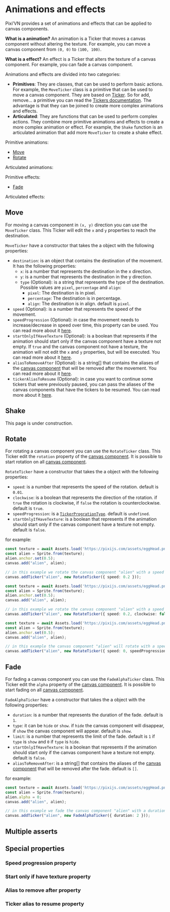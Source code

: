 # Animations and effects

Pixi’VN provides a set of animations and effects that can be applied to canvas components.

**What is a animation?** An animation is a Ticker that moves a canvas component without altering the texture. For example, you can move a canvas component from `(0, 0)` to `(100, 100)`.

**What is a effect?** An effect is a Ticker that alters the texture of a canvas component. For example, you can fade a canvas component.

Animations and effects are divided into two categories:

* **Primitives**: They are classes, that can be used to perform basic actions. For example, the `MoveTicker` class is a primitive that can be used to move a canvas component. They are based on [Ticker](/start/tickers). So for add, remove... a primitive you can read the [Tickers documentation](/start/tickers). The advantage is that they can be joined to create more complex animations and effects.
* **Articulated**: They are functions that can be used to perform complex actions. They combine more primitive animations and effects to create a more complex animation or effect. For example, the `Shake` function is an articulated animation that add more `MoveTicker` to create a shake effect.

Primitive animations:

* [Move](#move)
* [Rotate](#rotate)

Articulated animations:

Primitive effects:

* [Fade](#fade)

Articulated effects:

## Move

For moving a canvas component in `(x, y)` direction you can use the `MoveTicker` class.
This Ticker will edit the `x` and `y` properties to reach the destination.

`MoveTicker` have a constructor that takes the a object with the following properties:

* `destination`: is an object that contains the destination of the movement. It has the following properties:
  * `x`: is a number that represents the destination in the x direction.
  * `y`: is a number that represents the destination in the y direction.
  * `type` (Optional): is a string that represents the type of the destination. Possible values are `pixel`, `percentage` and `align`:
    * `pixel`: The destination is in pixel.
    * `percentage`: The destination is in percentage.
    * `align`: The destination is in align.
    default is `pixel`.
* `speed` (Optional): is a number that represents the speed of the movement.
* `speedProgression` (Optional): in case the movement needs to increase/decrease in speed over time, this property can be used. You can read more about it [here](#speed-progression-property).
* `startOnlyIfHaveTexture` (Optional): is a boolean that represents if the animation should start only if the canvas component have a texture not empty. If `true` and the canvas component not have a texture, the animation will not edit the `x` and `y` properties, but will be executed. You can read more about it [here](#start-only-if-have-texture-property).
* `aliasToRemoveAfter` (Optional): is a string[] that contains the aliases of the [canvas component](/start/canvas-components) that will be removed after the movement. You can read more about it [here](#alias-to-remove-after-property).
* `tickerAliasToResume` (Optional): in case you want to continue some tickers that were previously paused, you can pass the aliases of the canvas components that have the tickers to be resumed. You can read more about it [here](#ticker-alias-to-resume-property).

## Shake

This page is under construction.

## Rotate

For rotating a canvas component you can use the `RotateTicker` class.
This Ticker edit the `rotation` property of the [canvas component](/start/canvas-components).
It is possible to start rotation on all [canvas component](/start/canvas-components).

`RotateTicker` have a constructor that takes the a object with the following properties:

* `speed`: is a number that represents the speed of the rotation. default is `0.01`.
* `clockwise`: is a boolean that represents the direction of the rotation. if `true` the rotation is clockwise, if `false` the rotation is counterclockwise. default is `true`.
* `speedProgression`: is a [`TickerProgrationType`](/start/tickers). default is `undefined`.
* `startOnlyIfHaveTexture`: is a boolean that represents if the animation should start only if the canvas component have a texture not empty. default is `false`.

for example:

```typescript
const texture = await Assets.load('https://pixijs.com/assets/eggHead.png');
const alien = Sprite.from(texture);
alien.anchor.set(0.5);
canvas.add("alien", alien);

// in this example we rotate the canvas component "alien" with a speed of 0.2
canvas.addTicker("alien", new RotateTicker({ speed: 0.2 }));
```

```typescript
const texture = await Assets.load('https://pixijs.com/assets/eggHead.png');
const alien = Sprite.from(texture);
alien.anchor.set(0.5);
canvas.add("alien", alien);

// in this example we rotate the canvas component "alien" with a speed of 0.2 and counterclockwise
canvas.addTicker("alien", new RotateTicker({ speed: 0.2, clockwise: false }, 2))
```

```typescript
const texture = await Assets.load('https://pixijs.com/assets/eggHead.png');
const alien = Sprite.from(texture);
alien.anchor.set(0.5);
canvas.add("alien", alien);

// in this example the canvas component "alien" will rotate with a speed of 0 and the speed will increase linearly until it reaches 0.5
canvas.addTicker("alien", new RotateTicker({ speed: 0, speedProgression: { type: "linear", amt: 0.001, limit: 0.5 } }))
```

## Fade

For fading a canvas component you can use the `FadeAlphaTicker` class.
This Ticker edit the `alpha` property of the [canvas component](/start/canvas-components).
It is possible to start fading on all [canvas component](/start/canvas-components).

`FadeAlphaTicker` have a constructor that takes the a object with the following properties:

* `duration`: is a number that represents the duration of the fade. default is `1`.
* `type`: it can be `hide` or `show`. if `hide` the canvas component will disappear, if `show` the canvas component will appear. default is `show`.
* `limit`: is a number that represents the limit of the fade. default is `1` if `type` is `show` and `0` if `type` is `hide`.
* `startOnlyIfHaveTexture`: is a boolean that represents if the animation should start only if the canvas component have a texture not empty. default is `false`.
* `aliasToRemoveAfter`: is a string[] that contains the aliases of the [canvas component](/start/canvas-components) that will be removed after the fade. default is `[]`.

for example:

```typescript
const texture = await Assets.load('https://pixijs.com/assets/eggHead.png');
const alien = Sprite.from(texture);
alien.alpha = 0;
canvas.add("alien", alien);

// in this example we fade the canvas component "alien" with a duration of 2 seconds
canvas.addTicker("alien", new FadeAlphaTicker({ duration: 2 }));
```

## Multiple asserts

## Special properties

### Speed progression property

### Start only if have texture property

### Alias to remove after property

### Ticker alias to resume property
